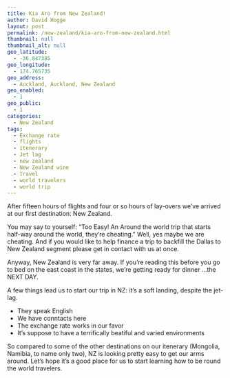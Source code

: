```yaml
---
title: Kia Aro from New Zealand!
author: David Hogge
layout: post
permalink: /new-zealand/kia-aro-from-new-zealand.html
thumbnail: null
thumbnail_alt: null
geo_latitude:
  - -36.847385
geo_longitude:
  - 174.765735
geo_address:
  - Auckland, Auckland, New Zealand
geo_enabled:
  - 1
geo_public:
  - 1
categories:
  - New Zealand
tags:
  - Exchange rate
  - flights
  - itenerary
  - Jet lag
  - new zealand
  - New Zealand wine
  - Travel
  - world travelers
  - world trip
---
```

After fifteen hours of flights and four or so hours of lay-overs we&#8217;ve arrived at our first destination: New Zealand. 

You may say to yourself: &#8220;Too Easy! An Around the world trip that starts half-way around the world, they&#8217;re cheating.&#8221; Well, yes maybe we are cheating. And if you would like to help finance a trip to backfill the Dallas to New Zealand segment please get in contact with us at once. 

Anyway, New Zealand is very far away. If you&#8217;re reading this before you go to bed on the east coast in the states, we&#8217;re getting ready for dinner &#8230;the NEXT DAY.

A few things lead us to start our trip in NZ: it&#8217;s a soft landing, despite the jet-lag.

*   They speak English
*   We have conntacts here
*   The exchange rate works in our favor
*   It&#8217;s suppose to have a terrifically beatiful and varied environments

So compared to some of the other destinations on our itenerary (Mongolia, Namibia, to name only two), NZ is looking pretty easy to get our arms around. Let&#8217;s hope it&#8217;s a good place for us to start learning how to be round the world travelers.